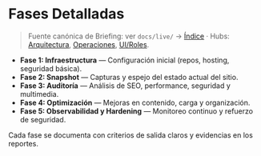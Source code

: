 # Fases Detalladas

<!-- canonical-crosslink: pr-01 -->
> Fuente canónica de Briefing: ver `docs/live/` → [Índice](../../../../docs/live/index.md) · Hubs: [Arquitectura](../../../../docs/live/architecture/index.md), [Operaciones](../../../../docs/live/operations/index.md), [UI/Roles](../../../../docs/live/ui_roles/index.md).

- **Fase 1: Infraestructura** — Configuración inicial (repos, hosting, seguridad básica).
- **Fase 2: Snapshot** — Capturas y espejo del estado actual del sitio.
- **Fase 3: Auditoría** — Análisis de SEO, performance, seguridad y multimedia.
- **Fase 4: Optimización** — Mejoras en contenido, carga y organización.
- **Fase 5: Observabilidad y Hardening** — Monitoreo continuo y refuerzo de seguridad.

Cada fase se documenta con criterios de salida claros y evidencias en los reportes.
